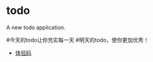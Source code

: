 # todo

A new todo application.

#今天的todo让你充实每一天
#明天的todo，使你更加优秀！

- [体验码](https://github.com/azhansy/todo/blob/master/release/scan.png)

